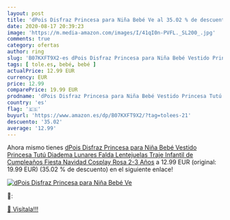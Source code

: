 ```yaml
---
layout: post
title: 'dPois Disfraz Princesa para Niña Bebé Ve al 35.02 % de descuento'
date: 2020-08-17 20:39:23
image: 'https://m.media-amazon.com/images/I/41qI0n-PVFL._SL200_.jpg'
comments: true
category: ofertas
author: ring
slug: 'B07KXFT9X2-es dPois Disfraz Princesa para Niña Bebé Vestido Princesa...'
tags: [ tole.es, bebé, bebé ]
actualPrice: 12.99 EUR
currency: EUR
price: 12.99
comparePrice: 19.99 EUR
prodname: 'dPois Disfraz Princesa para Niña Bebé Vestido Princesa Tutú Diadema Lunares Falda Lentejuelas Traje Infantil de Cumpleaños Fiesta Navidad Cosplay Rosa 2-3 Años'
country: 'es'
flag: '🇪🇸'
buyurl: 'https://www.amazon.es/dp/B07KXFT9X2/?tag=tolees-21'
descuento: '35.02'
average: '12.99'
---
```


Ahora mismo tienes [dPois Disfraz Princesa para Niña Bebé Vestido Princesa Tutú Diadema Lunares Falda Lentejuelas Traje Infantil de Cumpleaños Fiesta Navidad Cosplay Rosa 2-3 Años](https://www.amazon.es/dp/B07KXFT9X2/?tag=tolees-21) a 12.99 EUR (original: 19.99 EUR) (35.02 %  de descuento) en el siguiente enlace!

[![dPois Disfraz Princesa para Niña Bebé Ve](https://m.media-amazon.com/images/I/41qI0n-PVFL._SL200_.jpg)](https://www.amazon.es/dp/B07KXFT9X2/?tag=tolees-21)

🔎:


[🛒 Visítala!!!](https://www.amazon.es/dp/B07KXFT9X2/?tag=tolees-21)
